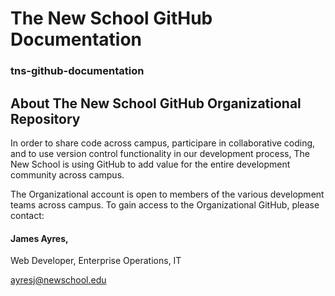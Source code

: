 # The New School GitHub Documentation
### tns-github-documentation

## About The New School GitHub Organizational Repository

In order to share code across campus, participare in collaborative coding, and to use version control functionality in our development process, The New School is using GitHub to add value for the entire development community across campus. 

The Organizational account is open to members of the various development teams across campus. To gain access to the Organizational GitHub, please contact:
  
#### James Ayres,
Web Developer, Enterprise Operations, IT 
    
[ayresj@newschool.edu](mailto:ayresj@newschool.edu)
